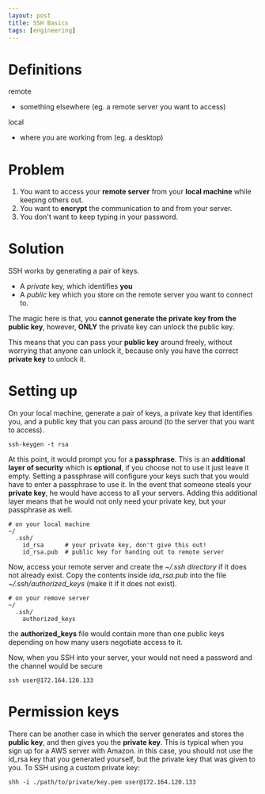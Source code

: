```yaml
---
layout: post
title: SSH Basics
tags: [engineering]
---
```


# Definitions

remote 

- something elsewhere (eg. a remote server you want to access)

local

- where you are working from (eg. a desktop)

# Problem

1. You want to access your **remote server** from your **local machine** while keeping others out.
2. You want to **encrypt** the communication to and from your server.
3. You don't want to keep typing in your password.

# Solution

SSH works by generating a pair of keys. 

- A *private* key, which identifies **you**
- A *public* key which you store on the remote server you want to connect to.

The magic here is that, you **cannot generate the private key from the public key**, however, **ONLY** the private key can unlock the public key.

This means that you can pass your **public key** around freely, without worrying that anyone can unlock it, because only you have the correct **private key** to unlock it.

# Setting up

On your local machine, generate a pair of keys, a private key that identifies you, and a public key that you can pass around (to the server that you want to access).

```shell
ssh-keygen -t rsa
```

At this point, it would prompt you for a **passphrase**. This is an **additional layer of security** which is **optional**, if you choose not to use it just leave it empty. Setting a passphrase will configure your keys such that you would have to enter a passphrase to use it. In the event that someone steals your **private key**, he would have access to all your servers. Adding this additional layer means that he would not only need your private key, but your passphrase as well.

```shell
# on your local machine
~/
  .ssh/
    id_rsa      # your private key, don't give this out!
    id_rsa.pub  # public key for handing out to remote server
```

Now, access your remote server and create the *~/.ssh directory* if it does not already exist. Copy the contents inside *ida_rsa.pub* into the file *~/.ssh/authorized_keys* (make it if it does not exist). 

```shell
# on your remove server
~/
  .ssh/
    authorized_keys
```

the **authorized_keys** file would contain more than one public keys depending on how many users negotiate access to it.

Now, when you SSH into your server, your would not need a password and the channel would be secure

```shell
ssh user@172.164.120.133
```

# Permission keys

There can be another case in which the server generates and stores the **public key**, and then gives you the **private key**. This is typical when you sign up for a AWS server with Amazon. in this case, you should not use the id_rsa key that you generated yourself, but the private key that was given to you. To SSH using a custom private key:

```shell
shh -i ./path/to/private/key.pem user@172.164.120.133
```
